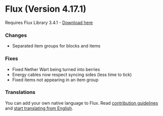 # Flux (Version 4.17.1)
Requires Flux Library 3.4.1 - [Download here](https://www.curseforge.com/minecraft/mc-mods/fl/files)

### Changes
- Separated item groups for blocks and items

### Fixes
- Fixed Nether Wart being turned into berries
- Energy cables now respect syncing sides (less time to tick)
- Fixed items not appearing in an item group

### Translations
You can add your own native language to Flux.
Read [contribution guidelines](https://github.com/Szewek/Flux/blob/master/.github/CONTRIBUTING.md) and [start translating from English](https://github.com/Szewek/Flux/tree/master/src/main/resources/generators/flux/lang).